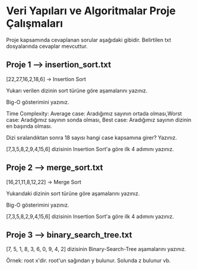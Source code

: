 # Veri Yapıları ve Algoritmalar Proje Çalışmaları

Proje kapsamında cevaplanan sorular aşağıdaki gibidir. Belirtilen txt dosyalarında cevaplar mevcuttur.

## Proje 1 --> insertion_sort.txt
[22,27,16,2,18,6] -> Insertion Sort

Yukarı verilen dizinin sort türüne göre aşamalarını yazınız.

Big-O gösterimini yazınız.

Time Complexity: Average case: Aradığımız sayının ortada olması,Worst case: Aradığımız sayının sonda olması, Best case: Aradığımız sayının dizinin en başında olması.

Dizi sıralandıktan sonra 18 sayısı hangi case kapsamına girer? Yazınız.

[7,3,5,8,2,9,4,15,6] dizisinin Insertion Sort'a göre ilk 4 adımını yazınız.

## Proje 2 --> merge_sort.txt
[16,21,11,8,12,22] -> Merge Sort

Yukarıdaki dizinin sort türüne göre aşamalarını yazınız.

Big-O gösterimini yazınız.

[7,3,5,8,2,9,4,15,6] dizisinin Insertion Sort'a göre ilk 4 adımını yazınız.

## Proje 3 --> binary_search_tree.txt

[7, 5, 1, 8, 3, 6, 0, 9, 4, 2] dizisinin Binary-Search-Tree aşamalarını yazınız.

Örnek: root x'dir. root'un sağından y bulunur. Solunda z bulunur vb.
